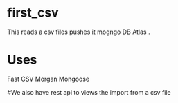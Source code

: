 # first_csv
This reads a csv files pushes it mogngo DB Atlas .

# Uses 
Fast CSV
Morgan
Mongoose

#We also have rest api to views the import from a csv file
